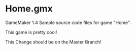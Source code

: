 # Home.gmx

GameMaker 1.4 Sample source code files for game "Home".

This game is pretty cool!

This Change should be on the Master Branch!